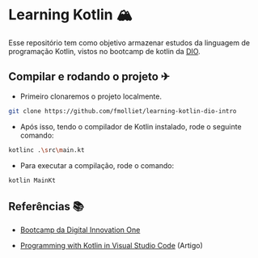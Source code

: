 # Learning Kotlin 🏔

Esse repositório tem como objetivo armazenar estudos da linguagem de programação Kotlin, vistos no bootcamp de kotlin da [DIO](https://web.digitalinnovation.one/course/introducao-ao-kotlin/).

## Compilar e rodando o projeto ✈

- Primeiro clonaremos o projeto localmente.

```sh
git clone https://github.com/fmolliet/learning-kotlin-dio-intro
```

- Após isso, tendo o compilador de Kotlin instalado, rode o seguinte comando:

```sh
kotlinc .\src\main.kt
```

- Para executar a compilação, rode o comando:

```sh
kotlin MainKt
```

## Referências 📚

- [Bootcamp da Digital Innovation One](https://web.digitalinnovation.one/course/introducao-ao-kotlin) 

- [Programming with Kotlin in Visual Studio Code](https://medium.com/@agavatar/programming-with-kotlin-in-visual-studio-code-1d745d6b4ad1) (Artigo)
